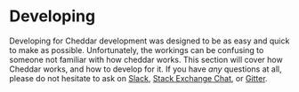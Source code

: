 # Developing

Developing for Cheddar development was designed to be as easy and quick to make as possible. Unfortunately, the workings can be confusing to someone not familiar with how cheddar works. This section will cover how Cheddar works, and how to develop for it. If you have _any_ questions at all, please do not hesitate to ask on [Slack](http://cheddarlang.slack.com), [Stack Exchange Chat](http://chat.stackexchange.com/rooms/37686/cheddar), or [Gitter](https://gitter.im/cheddar-lang/Cheddar).